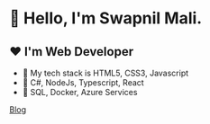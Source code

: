 # 👋 Hello, I'm Swapnil Mali.
## ❤️ I'm Web Developer

- 🌱 My tech stack is HTML5, CSS3, Javascript
- 🌱 C#, NodeJs, Typescript, React
- 🌱 SQL, Docker, Azure Services

[Blog](https://www.swapnilmali.com/)
